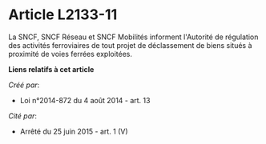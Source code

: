 # Article L2133-11

La SNCF, SNCF Réseau et SNCF Mobilités informent l'Autorité de régulation des activités ferroviaires de tout projet de
déclassement de biens situés à proximité de voies ferrées exploitées.

**Liens relatifs à cet article**

_Créé par_:

  - Loi n°2014-872 du 4 août 2014 - art. 13

_Cité par_:

  - Arrêté du 25 juin 2015 - art. 1 (V)
